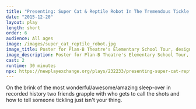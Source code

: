 ```yaml
---
title: "Presenting: Super Cat & Reptile Robot In The Tremendous Tickle Trouble"
date: "2015-12-20"
layout: play
length: short
order: 6
audience: All ages
image: /images/super_cat_reptile_robot.jpg
image_title: Poster for Plan-B Theatre's Elementary School Tour, designed by Aaron Swenson.
image_description: Poster for Plan-B Theatre's Elementary School Tour, designed by Aaron Swenson.
cast: 2
runtime: 30 minutes
npx: https://newplayexchange.org/plays/232233/presenting-super-cat-reptile-robot-tremendous-tickle-trouble
---
```


On the brink of the most wonderful/awesome/amazing sleep-over in recorded history two friends grapple with who gets to call the shots and how to tell someone tickling just isn't your thing.
